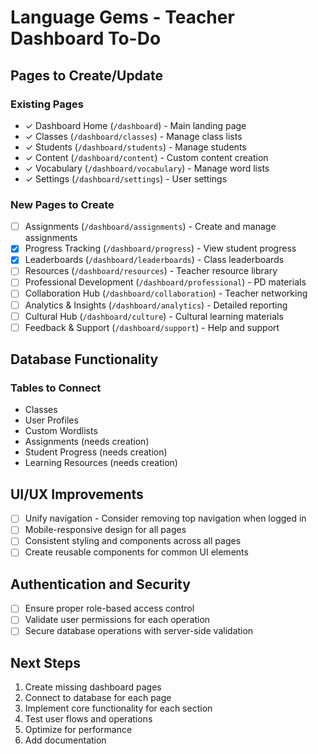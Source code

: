 # Language Gems - Teacher Dashboard To-Do

## Pages to Create/Update

### Existing Pages
- ✓ Dashboard Home (`/dashboard`) - Main landing page
- ✓ Classes (`/dashboard/classes`) - Manage class lists
- ✓ Students (`/dashboard/students`) - Manage students
- ✓ Content (`/dashboard/content`) - Custom content creation
- ✓ Vocabulary (`/dashboard/vocabulary`) - Manage word lists
- ✓ Settings (`/dashboard/settings`) - User settings

### New Pages to Create
- [ ] Assignments (`/dashboard/assignments`) - Create and manage assignments
- [x] Progress Tracking (`/dashboard/progress`) - View student progress
- [x] Leaderboards (`/dashboard/leaderboards`) - Class leaderboards
- [ ] Resources (`/dashboard/resources`) - Teacher resource library
- [ ] Professional Development (`/dashboard/professional`) - PD materials
- [ ] Collaboration Hub (`/dashboard/collaboration`) - Teacher networking
- [ ] Analytics & Insights (`/dashboard/analytics`) - Detailed reporting
- [ ] Cultural Hub (`/dashboard/culture`) - Cultural learning materials
- [ ] Feedback & Support (`/dashboard/support`) - Help and support

## Database Functionality

### Tables to Connect
- Classes
- User Profiles
- Custom Wordlists
- Assignments (needs creation)
- Student Progress (needs creation)
- Learning Resources (needs creation)

## UI/UX Improvements
- [ ] Unify navigation - Consider removing top navigation when logged in
- [ ] Mobile-responsive design for all pages
- [ ] Consistent styling and components across all pages
- [ ] Create reusable components for common UI elements

## Authentication and Security
- [ ] Ensure proper role-based access control
- [ ] Validate user permissions for each operation
- [ ] Secure database operations with server-side validation

## Next Steps
1. Create missing dashboard pages
2. Connect to database for each page
3. Implement core functionality for each section
4. Test user flows and operations
5. Optimize for performance
6. Add documentation 